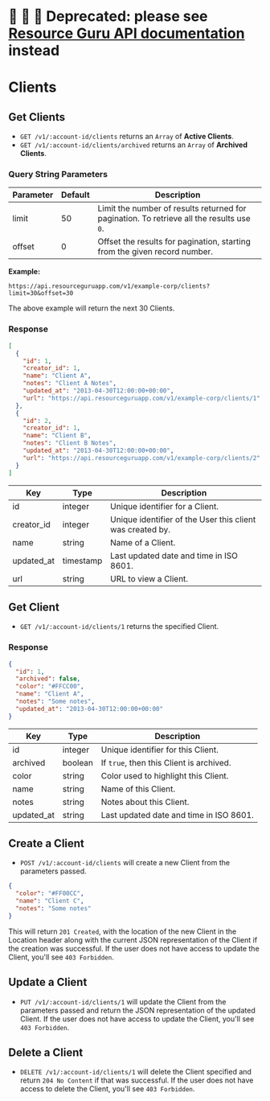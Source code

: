 # 🚨 🚨 🚨 Deprecated: please see [Resource Guru API documentation](https://resourceguruapp.com/docs/api) instead

# Clients

## Get Clients

* `GET /v1/:account-id/clients` returns an `Array` of **Active Clients**.
* `GET /v1/:account-id/clients/archived` returns an `Array` of **Archived Clients**.

### Query String Parameters

Parameter | Default | Description
--- | --- | --- |
limit | 50 | Limit the number of results returned for pagination. To retrieve all the results use `0`.
offset | 0 | Offset the results for pagination, starting from the given record number.

**Example:**

```
https://api.resourceguruapp.com/v1/example-corp/clients?limit=30&offset=30
```

The above example will return the next 30 Clients.

### Response

```json
[
  {
    "id": 1,
    "creator_id": 1,
    "name": "Client A",
    "notes": "Client A Notes",
    "updated_at": "2013-04-30T12:00:00+00:00",
    "url": "https://api.resourceguruapp.com/v1/example-corp/clients/1"
  },
  {
    "id": 2,
    "creator_id": 1,
    "name": "Client B",
    "notes": "Client B Notes",
    "updated_at": "2013-04-30T12:00:00+00:00",
    "url": "https://api.resourceguruapp.com/v1/example-corp/clients/2"
  }
]
```

Key | Type | Description
--- | --- | ---
id | integer | Unique identifier for a Client.
creator_id | integer | Unique identifier of the User this client was created by.
name | string | Name of a Client.
updated_at | timestamp | Last updated date and time in ISO 8601.
url | string | URL to view a Client.

## Get Client

* `GET /v1/:account-id/clients/1` returns the specified Client.

### Response

```json
{
  "id": 1,
  "archived": false,
  "color": "#FFCC00",
  "name": "Client A",
  "notes": "Some notes",
  "updated_at": "2013-04-30T12:00:00+00:00"
}
```

Key | Type | Description
--- | --- | ---
id | integer | Unique identifier for this Client.
archived | boolean | If `true`, then this Client is archived.
color | string | Color used to highlight this Client.
name | string | Name of this Client.
notes | string | Notes about this Client.
updated_at | string | Last updated date and time in ISO 8601.

## Create a Client

* `POST /v1/:account-id/clients` will create a new Client from the parameters passed.

```json
{
  "color": "#FF00CC",
  "name": "Client C",
  "notes": "Some notes"
}
```

This will return `201 Created`, with the location of the new Client in the Location header
along with the current JSON representation of the Client if the creation was successful.
If the user does not have access to update the Client, you'll see `403 Forbidden`.

## Update a Client

* `PUT /v1/:account-id/clients/1` will update the Client from the parameters passed and return
the JSON representation of the updated Client. If the user does not have access to update
the Client, you'll see `403 Forbidden`.

## Delete a Client

* `DELETE /v1/:account-id/clients/1` will delete the Client specified and return `204 No Content`
if that was successful. If the user does not have access to delete the Client, you'll see `403 Forbidden`.

